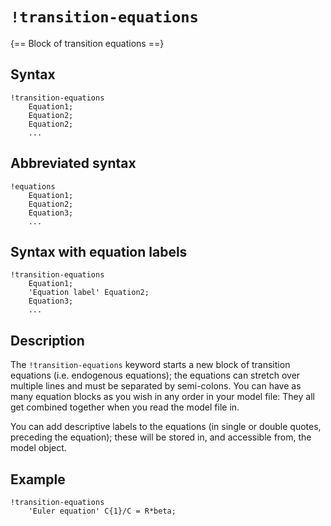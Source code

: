 # `!transition-equations`

{== Block of transition equations ==}


## Syntax

    !transition-equations
        Equation1;
        Equation2;
        Equation2;
        ...

## Abbreviated syntax

    !equations
        Equation1;
        Equation2;
        Equation3;
        ...

## Syntax with equation labels

    !transition-equations
        Equation1;
        'Equation label' Equation2;
        Equation3;
        ...

## Description

The `!transition-equations` keyword starts a new block of transition
equations (i.e. endogenous equations); the equations can stretch over
multiple lines and must be separated by semi-colons. You can have as many
equation blocks as you wish in any order in your model file: They all
get combined together when you read the model file in.

You can add descriptive labels to the equations (in single or double
quotes, preceding the equation); these will be stored in, and
accessible from, the model object.

## Example

    !transition-equations
        'Euler equation' C{1}/C = R*beta;



